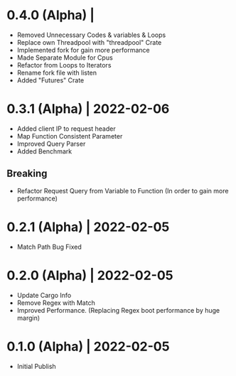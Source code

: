 # 0.4.0 (Alpha) |

- Removed Unnecessary Codes & variables & Loops
- Replace own Threadpool with "threadpool" Crate
- Implemented fork for gain more performance
- Made Separate Module for Cpus
- Refactor from Loops to Iterators
- Rename fork file with listen
- Added "Futures" Crate

# 0.3.1 (Alpha) | 2022-02-06

- Added client IP to request header
- Map Function Consistent Parameter
- Improved Query Parser
- Added Benchmark

## Breaking

- Refactor Request Query from Variable to Function (In order to gain more
  performance)

# 0.2.1 (Alpha) | 2022-02-05

- Match Path Bug Fixed

# 0.2.0 (Alpha) | 2022-02-05

- Update Cargo Info
- Remove Regex with Match
- Improved Performance. (Replacing Regex boot performance by huge margin)

# 0.1.0 (Alpha) | 2022-02-05

- Initial Publish

